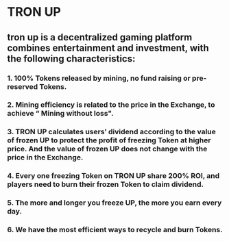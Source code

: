 # TRON UP
## tron up is a decentralized gaming platform combines entertainment and investment, with the following characteristics:
### 1. 100% Tokens released by mining, no fund raising or pre-reserved Tokens.
### 2. Mining efficiency is related to the price in the Exchange, to achieve “ Mining without loss".
### 3. TRON UP  calculates users’ dividend according to the value of frozen UP to protect the profit of freezing Token at higher price. And the value of frozen UP does not change with the price in the Exchange.
### 4. Every one freezing Token on TRON UP share 200% ROI, and players need to burn their frozen Token to claim dividend.
### 5. The more and longer you freeze UP, the more you earn every day.
### 6. We have the most efficient ways to recycle and burn Tokens.
